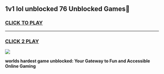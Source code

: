 
## 1v1 lol unblocked 76 Unblocked Games👋
<h3>
<a href="https://premium.freeplayer.one?title=1v1_lol_unblocked_76&ref=16F">CLICK TO PLAY</a></h3>
<hr>

<h3>
<a href="https://premium.freeplayer.one?title=1v1_lol_unblocked_76&ref=16F">CLICK 2 PLAY</a>
  
</h3>

<a href="https://premium.freeplayer.one?title=1v1_lol_unblocked_76&ref=16F/"><img src="https://clearcache.store/games.png"></a>


**worlds hardest game unblocked: Your Gateway to Fun and Accessible Online Gaming**

